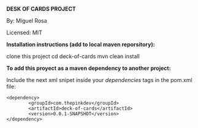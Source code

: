 **DESK OF CARDS PROJECT**

By: Miguel Rosa

Licensed: MIT

**Installation instructions (add to local maven reporsitory):**

clone this project
cd deck-of-cards
mvn clean install

**To add this proyect as a maven dependency to another project:**

Include the next xml snipet inside your _dependencies_ tags in the pom.xml file:

```
<dependency>
        <groupId>com.thepinkdev</groupId>
        <artifactId>deck-of-cards</artifactId>
        <version>0.0.1-SNAPSHOT</version>
</dependency>
```